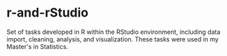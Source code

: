 # r-and-rStudio
Set of tasks developed in R within the RStudio environment, including data import, cleaning, analysis, and visualization. These tasks were used in my Master's in Statistics.

